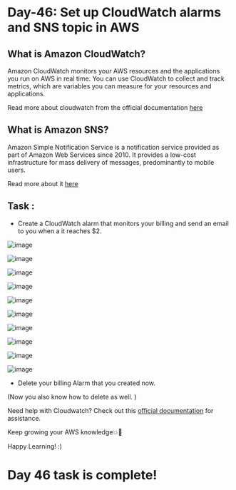 # Day-46: Set up CloudWatch alarms and SNS topic in AWS

## What is Amazon CloudWatch? 

Amazon CloudWatch monitors your AWS resources and the applications you run on AWS in real time. You can use CloudWatch to collect and track metrics, which are variables you can measure for your resources and applications.

Read more about cloudwatch from the official documentation [here](https://docs.aws.amazon.com/AmazonCloudWatch/latest/monitoring/WhatIsCloudWatch.html)

## What is Amazon SNS?

Amazon Simple Notification Service is a notification service provided as part of Amazon Web Services since 2010. It provides a low-cost infrastructure for mass delivery of messages, predominantly to mobile users.

Read more about it [here](https://docs.aws.amazon.com/sns/latest/dg/welcome.html)

## Task :

- Create a CloudWatch alarm that monitors your billing and send an email to you when a it reaches $2.

![image](https://github.com/Chaitannyaa/90DaysOfDevOps/assets/117350787/3c15fe2b-248b-4562-b8ec-7a314523db4d)

![image](https://github.com/Chaitannyaa/90DaysOfDevOps/assets/117350787/77b66cd7-919c-4194-a4eb-d93d88b14c5f)

![image](https://github.com/Chaitannyaa/90DaysOfDevOps/assets/117350787/efef6a01-c137-4d29-859f-74a986cd2058)

![image](https://github.com/Chaitannyaa/90DaysOfDevOps/assets/117350787/8a155b80-fd46-4924-bbd2-05d21ab1ecc5)

![image](https://github.com/Chaitannyaa/90DaysOfDevOps/assets/117350787/446b1251-0975-4d08-8889-accf96e72ed1)

![image](https://github.com/Chaitannyaa/90DaysOfDevOps/assets/117350787/0f9054c7-287f-4a2a-a60a-8bab8088be17)

![image](https://github.com/Chaitannyaa/90DaysOfDevOps/assets/117350787/0170a65c-38a7-4bb9-b0f3-c781063e844f)

![image](https://github.com/Chaitannyaa/90DaysOfDevOps/assets/117350787/d4dfafcf-046e-45a8-8c30-52e2eeb8380b)

![image](https://github.com/Chaitannyaa/90DaysOfDevOps/assets/117350787/e98a8383-974a-4241-992b-eff03f507427)

![image](https://github.com/Chaitannyaa/90DaysOfDevOps/assets/117350787/31de1a1d-63a7-4b84-8b17-bbf557534133)





- Delete your billing Alarm that you created now.

(Now you also know how to delete as well. )

Need help with Cloudwatch? Check out this [official documentation](https://docs.aws.amazon.com/AmazonCloudWatch/latest/monitoring/monitor_estimated_charges_with_cloudwatch.html) for assistance.

Keep growing your AWS knowledge💥🙌

Happy Learning! :)

# Day 46 task is complete! 
